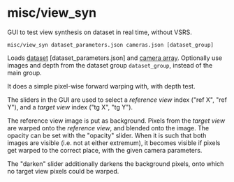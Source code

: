 # misc/view\_syn

GUI to test view synthesis on dataset in real time, without VSRS.

    misc/view_syn dataset_parameters.json cameras.json [dataset_group]
    
Loads [dataset](data/dataset.html) [dataset_parameters.json] and [camera array](../../data/cameras.json). Optionally use images and depth from the dataset group `dataset_group`, instead of the main group.

It does a simple pixel-wise forward warping with, with depth test.

The sliders in the GUI are used to select a _reference view_ index ("ref X", "ref Y"), and a _target view_ index ("tg X", "tg Y").

The reference view image is put as background. Pixels from the _target view_ are warped onto the _reference view_, and blended onto the image. The opacity can be set with the "opacity" slider. When it is such that both images are visible (i.e. not at either extremum), it becomes visible if pixels get warped to the correct place, with the given camera parameters.

The "darken" slider additionally darkens the background pixels, onto which no target view pixels could be warped.

